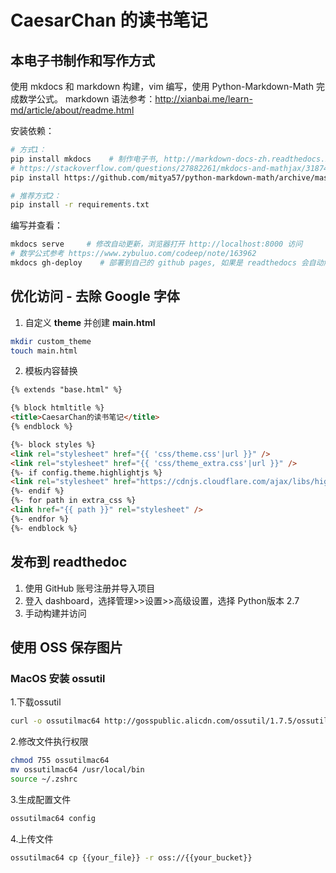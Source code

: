 # CaesarChan 的读书笔记

## 本电子书制作和写作方式

使用 mkdocs 和 markdown 构建，vim 编写，使用  Python-Markdown-Math 完成数学公式。
markdown 语法参考：http://xianbai.me/learn-md/article/about/readme.html

安装依赖：

```sh
# 方式1：
pip install mkdocs    # 制作电子书, http://markdown-docs-zh.readthedocs.io/zh_CN/latest/
# https://stackoverflow.com/questions/27882261/mkdocs-and-mathjax/31874157
pip install https://github.com/mitya57/python-markdown-math/archive/master.zip

# 推荐方式2：
pip install -r requirements.txt
```

编写并查看：

```sh
mkdocs serve     # 修改自动更新，浏览器打开 http://localhost:8000 访问
# 数学公式参考 https://www.zybuluo.com/codeep/note/163962
mkdocs gh-deploy    # 部署到自己的 github pages, 如果是 readthedocs 会自动触发构建
```

## 优化访问 - 去除 Google 字体

1. 自定义 **theme** 并创建 **main.html**

```bash
mkdir custom_theme
touch main.html
```

2. 模板内容替换

```html
{% extends "base.html" %}

{% block htmltitle %}
<title>CaesarChan的读书笔记</title>
{% endblock %}

{%- block styles %}
<link rel="stylesheet" href="{{ 'css/theme.css'|url }}" />
<link rel="stylesheet" href="{{ 'css/theme_extra.css'|url }}" />
{%- if config.theme.highlightjs %}
<link rel="stylesheet" href="https://cdnjs.cloudflare.com/ajax/libs/highlight.js/10.5.0/styles/github.min.css" />
{%- endif %}
{%- for path in extra_css %}
<link href="{{ path }}" rel="stylesheet" />
{%- endfor %}
{%- endblock %}

```

## 发布到 readthedoc

1. 使用 GitHub 账号注册并导入项目
2. 登入 dashboard，选择管理>>设置>>高级设置，选择 Python版本 2.7
3. 手动构建并访问

## 使用 OSS 保存图片

### MacOS 安装 ossutil

1.下载ossutil

```bash
curl -o ossutilmac64 http://gosspublic.alicdn.com/ossutil/1.7.5/ossutilmac64
```

2.修改文件执行权限

```bash
chmod 755 ossutilmac64
mv ossutilmac64 /usr/local/bin 
source ~/.zshrc
```

3.生成配置文件

```bash
ossutilmac64 config
```

4.上传文件

```bash
ossutilmac64 cp {{your_file}} -r oss://{{your_bucket}}
```
